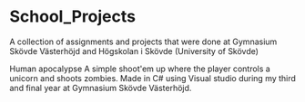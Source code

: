 # School_Projects
A collection of assignments and projects that were done at Gymnasium Skövde Västerhöjd and Högskolan i Skövde (University of Skövde)

Human apocalypse
  A simple shoot'em up where the player controls a unicorn and shoots zombies. Made in C# using Visual studio during my third and final year at Gymnasium Skövde Västerhöjd.
